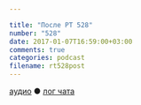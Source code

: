 ```yaml
---

title: "После РТ 528"
number: "528"
date: 2017-01-07T16:59:00+03:00
comments: true
categories: podcast
filename: rt528post
---
```

[аудио](http://cdn.radio-t.com/rt528post.mp3) ● [лог чата](http://chat.radio-t.com/logs/radio-t-528.html)
<audio src="http://cdn.radio-t.com/rt528post.mp3" preload="none"/>

